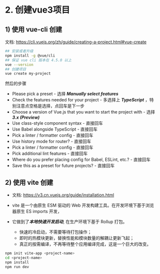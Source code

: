 # 2. 创建vue3项目

## 1) 使用 vue-cli 创建

文档: https://cli.vuejs.org/zh/guide/creating-a-project.html#vue-create

```bash
## 安装或者升级
npm install -g @vue/cli
## 保证 vue cli 版本在 4.5.0 以上
vue --version
## 创建项目
vue create my-project
```

然后的步骤

- Please pick a preset - 选择 ***Manually select features***
- Check the features needed for your project - 多选择上 ***TypeScript*** ，特别注意点空格是选择，点回车是下一步
- Choose a version of Vue.js that you want to start the project with - 选择 ***3.x (Preview)***
- Use class-style component syntax - 直接回车
- Use Babel alongside TypeScript - 直接回车
- Pick a linter / formatter config - 直接回车
-  Use history mode for router? - 直接回车
- Pick a linter / formatter config - 直接回车
- Pick additional lint features - 直接回车
- Where do you prefer placing config for Babel, ESLint, etc.? - 直接回车
- Save this as a preset for future projects? - 直接回车

## 2) 使用 vite 创建

- 文档: https://v3.cn.vuejs.org/guide/installation.html

- vite 是一个由原生 ESM 驱动的 Web 开发构建工具。在开发环境下基于浏览器原生 ES imports 开发，
- 它做到了***本地快速开发启动***, 在生产环境下基于 Rollup 打包。
  - 快速的冷启动，不需要等待打包操作；
  - 即时的热模块更新，替换性能和模块数量的解耦让更新飞起；
  - 真正的按需编译，不再等待整个应用编译完成，这是一个巨大的改变。

```bash
npm init vite-app <project-name>
cd <project-name>
npm install
npm run dev
```